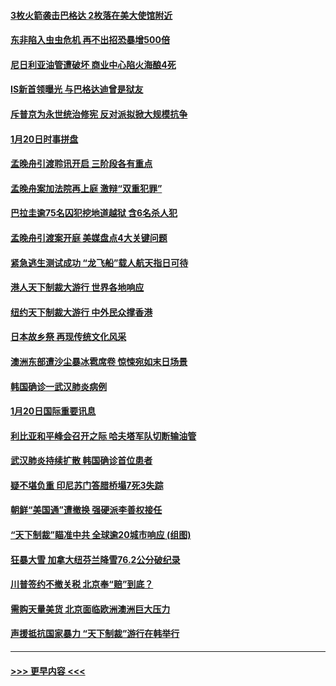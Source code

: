 #### [3枚火箭袭击巴格达 2枚落在美大使馆附近](../pages/prog202/a102757310.md?t=01211733) 
#### [东非陷入虫虫危机 再不出招恐暴增500倍](../pages/prog202/a102757295.md?t=01211733) 
#### [尼日利亚油管遭破坏 商业中心陷火海酿4死](../pages/prog202/a102757272.md?t=01211733) 
#### [IS新首领曝光 与巴格达迪曾是狱友](../pages/prog202/a102757122.md?t=01211733) 
#### [斥普京为永世统治修宪 反对派拟掀大规模抗争](../pages/prog202/a102757022.md?t=01211733) 
#### [1月20日时事拼盘](../pages/prog202/a102757036.md?t=01211733) 
#### [孟晚舟引渡聆讯开启 三阶段各有重点](../pages/prog202/a102757006.md?t=01211733) 
#### [孟晚舟案加法院再上庭 激辩“双重犯罪”](../pages/prog202/a102756996.md?t=01211733) 
#### [巴拉圭逾75名囚犯挖地道越狱 含6名杀人犯](../pages/prog202/a102756968.md?t=01211733) 
#### [孟晚舟引渡案开庭 美媒盘点4大关键问题](../pages/prog202/a102756917.md?t=01211733) 
#### [紧急逃生测试成功 “龙飞船”载人航天指日可待](../pages/prog202/a102756957.md?t=01211733) 
#### [港人天下制裁大游行 世界各地响应](../pages/prog202/a102756878.md?t=01211733) 
#### [纽约天下制裁大游行 中外民众撑香港](../pages/prog202/a102756875.md?t=01211733) 
#### [日本故乡祭 再现传统文化风采](../pages/prog202/a102756778.md?t=01211733) 
#### [澳洲东部遭沙尘暴冰雹席卷 惊悚宛如末日场景](../pages/prog202/a102756630.md?t=01211733) 
#### [韩国确诊一武汉肺炎病例](../pages/prog202/a102756696.md?t=01211733) 
#### [1月20日国际重要讯息](../pages/prog202/a102756640.md?t=01211733) 
#### [利比亚和平峰会召开之际 哈夫塔军队切断输油管](../pages/prog202/a102756580.md?t=01211733) 
#### [武汉肺炎持续扩散 韩国确诊首位患者](../pages/prog202/a102756566.md?t=01211733) 
#### [疑不堪负重 印尼苏门答腊桥塌7死3失踪](../pages/prog202/a102756559.md?t=01211733) 
#### [朝鲜“美国通”遭撤换 强硬派李善权接任](../pages/prog202/a102756380.md?t=01211733) 
#### [“天下制裁”瞄准中共 全球逾20城市响应 (组图)](../pages/prog202/a102756496.md?t=01211733) 
#### [狂暴大雪 加拿大纽芬兰降雪76.2公分破纪录](../pages/prog202/a102756447.md?t=01211733) 
#### [川普签约不撤关税 北京奉“赔”到底？](../pages/prog202/a102756354.md?t=01211733) 
#### [需购天量美货 北京面临欧洲澳洲巨大压力](../pages/prog202/a102756304.md?t=01211733) 
#### [声援抵抗国家暴力 “天下制裁”游行在韩举行](../pages/prog202/a102756254.md?t=01211733) 

----
#### [ >>> 更早内容 <<< ](../indexes/prog202-earlier.md)
